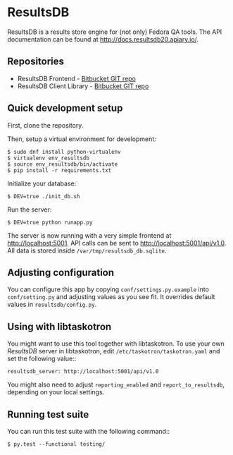 # ResultsDB

ResultsDB is a results store engine for (not only) Fedora QA tools. The API
documentation can be found at <http://docs.resultsdb20.apiary.io/>.

## Repositories

* ResultsDB Frontend - [Bitbucket GIT repo](https://bitbucket.org/fedoraqa/resultsdb_frontend)
* ResultsDB Client Library - [Bitbucket GIT repo](https://bitbucket.org/fedoraqa/resultsdb_api)

## Quick development setup

First, clone the repository.

Then, setup a virtual environment for development:

    $ sudo dnf install python-virtualenv
    $ virtualenv env_resultsdb
    $ source env_resultsdb/bin/activate
    $ pip install -r requirements.txt

Initialize your database:

    $ DEV=true ./init_db.sh

Run the server:

    $ DEV=true python runapp.py

The server is now running with a very simple frontend at <http://localhost:5001>.
API calls can be sent to <http://localhost:5001/api/v1.0>. All data is stored
inside `/var/tmp/resultsdb_db.sqlite`.

## Adjusting configuration

You can configure this app by copying `conf/settings.py.example` into
`conf/setting.py` and adjusting values as you see fit. It overrides default
values in `resultsdb/config.py`.

## Using with libtaskotron

You might want to use this tool together with libtaskotron. To use your own
*ResultsDB* server in libtaskotron, edit `/etc/taskotron/taskotron.yaml` and
set the following value::

    resultsdb_server: http://localhost:5001/api/v1.0

You might also need to adjust `reporting_enabled` and `report_to_resultsdb`,
depending on your local settings.

## Running test suite

You can run this test suite with the following command::

    $ py.test --functional testing/